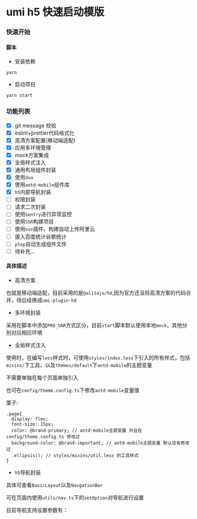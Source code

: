 # umi h5 快速启动模版

### 快速开始

#### 脚本
- 安装依赖
```
yarn 
```
- 启动项目
```
yarn start
```

### 功能列表
- [x] git message 校验
- [x] eslint+prettier代码格式化
- [x] 高清方案配置(移动端适配)
- [x] 应用多环境管理
- [x] mock方案集成
- [x] 全局样式注入
- [x] 通用布局组件封装 
- [x] 使用`dva`
- [x] 使用`antd-mobile`组件库
- [x] `h5`内部导航封装
- [ ] 权限封装
- [ ] 请求二次封装
- [ ] 使用`Sentry`进行异常监控
- [ ] 使用`SSR`构建项目 
- [ ] 使用`oss`插件，构建自动上传阿里云
- [ ] 接入百度统计谷歌统计
- [ ] `plop`自动生成组件文件
- [ ] 待补充...

#### 具体描述

- 高清方案

也就是移动端适配，目前采用的是`@alitajs/hd`,因为官方还没将高清方案的代码合并，待后续换成`umi-plugin-hd`

- 多环境封装

采用在脚本中添加`PRO_VAR`方式区分，目前`start`脚本默认使用本地`mock`，其他分别对应相应环境

- 全局样式注入

使用时，在编写`less`样式时，可使用`styles/index.less`下引入的所有样式，包括`mixins/`下工具，以及`themes/default`下`antd-mobile`的主题变量

不需要单独在每个页面单独引入

也可在`config/theme.config.ts`下修改`antd-mobile`变量值

栗子:
```less
.page{
  display: flex;
  font-size: 15px;
  color: @brand-primary; // antd-mobile主题变量 并且在config/theme.config.ts 修改过
  background-color: @brand-important; // antd-mobile主题变量 默认没有修改过
  .ellipsis(); // styles/mixins/util.less 的工具样式
}
```

- `h5`导航封装

具体可查看`BasicLayout`以及`NavgationBar`

可在页面内使用`utils/nav.ts`下的`setOption`对导航进行设置

目前导航支持设置参数有：
